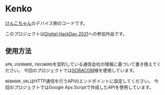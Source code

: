 # Kenko
[けんこちゃん](https://ushinohi.com/DigitalHackDay2021)のデバイス側のコードです。

このプロジェクトは[Digital HackDay 2021](https://hackday.yahoo.co.jp/)への参加作品です。

## 使用方法
`APN`, `USERNAME`, `PASSWORD`を契約している通信会社の情報に基づいて書き換えてください。
今回のプロジェクトでは[SORACOM](https://soracom.jp/)様を使用しています。

`WEBHOOK_URL`はHTTP通信を行うAPIのエンドポイントに設定してください。
今回のプロジェクトではGoogle Aps Scriptで作成したAPIを使用しています。